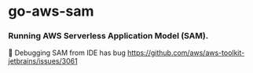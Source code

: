 # go-aws-sam

### Running AWS Serverless Application Model (SAM).

🐞 Debugging SAM from IDE has bug https://github.com/aws/aws-toolkit-jetbrains/issues/3061
